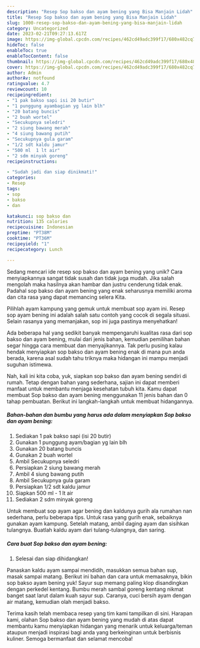 ```yaml
---
description: "Resep Sop bakso dan ayam bening yang Bisa Manjain Lidah"
title: "Resep Sop bakso dan ayam bening yang Bisa Manjain Lidah"
slug: 1000-resep-sop-bakso-dan-ayam-bening-yang-bisa-manjain-lidah
category: Uncategorized
date: 2023-02-21T09:27:13.617Z
image: https://img-global.cpcdn.com/recipes/462cd49adc399f17/680x482cq70/sop-bakso-dan-ayam-bening-foto-resep-utama.jpg
hideToc: false
enableToc: true
enableTocContent: false
thumbnail: https://img-global.cpcdn.com/recipes/462cd49adc399f17/680x482cq70/sop-bakso-dan-ayam-bening-foto-resep-utama.jpg
cover: https://img-global.cpcdn.com/recipes/462cd49adc399f17/680x482cq70/sop-bakso-dan-ayam-bening-foto-resep-utama.jpg
author: Admin
authorAv: notfound
ratingvalue: 4.7
reviewcount: 10
recipeingredient:
- "1 pak bakso sapi isi 20 butir"
- "1 punggung ayambagian yg lain blh"
- "20 batang buncis"
- "2 buah wortel"
- "Secukupnya seledri"
- "2 siung bawang merah"
- "4 siung bawang putih"
- "Secukupnya gula garam"
- "1/2 sdt kaldu jamur"
- "500 ml  1 lt air"
- "2 sdm minyak goreng"
recipeinstructions:

- "Sudah jadi dan siap dinikmati!"
categories:
- Resep
tags:
- sop
- bakso
- dan

katakunci: sop bakso dan 
nutrition: 135 calories
recipecuisine: Indonesian
preptime: "PT38M"
cooktime: "PT36M"
recipeyield: "1"
recipecategory: Lunch

---
```





Sedang mencari ide resep sop bakso dan ayam bening yang unik? Cara menyiapkannya sangat tidak susah dan tidak juga mudah. Jika salah mengolah maka hasilnya akan hambar dan justru cenderung tidak enak. Padahal sop bakso dan ayam bening yang enak seharusnya memiliki aroma dan cita rasa yang dapat memancing selera Kita.





Pilihlah ayam kampung yang gemuk untuk membuat sop ayam ini. Resep sop ayam bening ini adalah salah satu contoh yang cocok di segala situasi. Selain rasanya yang memanjakan, sop ini juga pastinya menyehatkan!

Ada beberapa hal yang sedikit banyak mempengaruhi kualitas rasa dari sop bakso dan ayam bening, mulai dari jenis bahan, kemudian pemilihan bahan segar hingga cara membuat dan menyajikannya. Tak perlu pusing kalau hendak menyiapkan sop bakso dan ayam bening enak di mana pun anda berada, karena asal sudah tahu triknya maka hidangan ini mampu menjadi suguhan istimewa.






Nah, kali ini kita coba, yuk, siapkan sop bakso dan ayam bening sendiri di rumah. Tetap dengan bahan yang sederhana, sajian ini dapat memberi manfaat untuk membantu menjaga kesehatan tubuh kita. Kamu dapat membuat Sop bakso dan ayam bening menggunakan 11 jenis bahan dan 0 tahap pembuatan. Berikut ini langkah-langkah untuk membuat hidangannya.

<!--inarticleads1-->

##### Bahan-bahan dan bumbu yang harus ada dalam menyiapkan Sop bakso dan ayam bening:

1. Sediakan 1 pak bakso sapi (isi 20 butir)
1. Gunakan 1 punggung ayam/bagian yg lain blh
1. Gunakan 20 batang buncis
1. Gunakan 2 buah wortel
1. Ambil Secukupnya seledri
1. Persiapkan 2 siung bawang merah
1. Ambil 4 siung bawang putih
1. Ambil Secukupnya gula garam
1. Persiapkan 1/2 sdt kaldu jamur
1. Siapkan 500 ml - 1 lt air
1. Sediakan 2 sdm minyak goreng


Untuk membuat sop ayam agar bening dan kaldunya gurih ala rumahan nan sederhana, perlu beberapa tips. Untuk rasa yang gurih enak, sebaiknya gunakan ayam kampung. Setelah matang, ambil daging ayam dan sisihkan tulangnya. Buatlah kaldu ayam dari tulang-tulangnya, dan saring. 

<!--inarticleads2-->

##### Cara buat Sop bakso dan ayam bening:


1. Selesai dan siap dihidangkan!

Panaskan kaldu ayam sampai mendidih, masukkan semua bahan sup, masak sampai matang. Berikut ini bahan dan cara untuk memasaknya, bikin sop bakso ayam bening yuk! Sayur sup memang paling klop disandingkan dengan perkedel kentang. Bumbu merah sambal goreng kentang nikmat banget saat larut dalam kuah sayur sup. Caranya, cuci bersih ayam dengan air matang, kemudian olah menjadi bakso. 

Terima kasih telah membaca resep yang tim kami tampilkan di sini. Harapan kami, olahan Sop bakso dan ayam bening yang mudah di atas dapat membantu kamu menyiapkan hidangan yang menarik untuk keluarga/teman ataupun menjadi inspirasi bagi anda yang berkeinginan untuk berbisnis kuliner. Semoga bermanfaat dan selamat mencoba!
